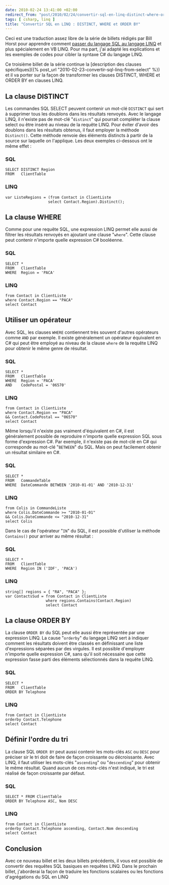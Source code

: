 ```yaml
---
date: 2010-02-24 13:41:00 +02:00
redirect_from: "post/2010/02/24/convertir-sql-en-linq-distinct-where-order-by"
tags: [ csharp, linq ]
title: "Convertir SQL en LINQ : DISTINCT, WHERE et ORDER BY"
---
```


<div class="encart">

Ceci est une traduction assez libre de la série de billets rédigés par Bill Horst pour apprendre comment [passer du langage SQL au langage LINQ](https://devblogs.microsoft.com/vbteam/category/series/converting-sql-to-linq/) et plus spécialement en VB LINQ. Pour ma part, j'ai adapté les explications et les exemples de codes pour cibler la syntaxe C# du langage LINQ.

</div>

Ce troisième billet de la série continue la [description des clauses spécifiques]({% post_url "2010-02-23-convertir-sql-linq-from-select" %}) et il va porter sur la
façon de transformer les clauses DISTINCT, WHERE et ORDER BY en clauses
LINQ.

## La clause DISTINCT

Les commandes SQL SELECT peuvent contenir un mot-clé `DISTINCT`
qui sert à supprimer tous les doublons dans les résultats renvoyés. Avec le
langage LINQ, il n'existe pas de mot-clé "`distinct`" qui pourrait
compléter la clause select ou être inséré au niveau de la requête LINQ. Pour
éviter d'avoir des doublons dans les résultats obtenus, il faut employer la
méthode `Distinct()`. Cette méthode renvoie des éléments distincts à
partir de la source sur laquelle on l'applique. Les deux exemples ci-dessous
ont le même effet :

### SQL

```
SELECT DISTINCT Region
FROM   ClientTable
```

### LINQ

```
var ListeRegions = (from Contact in ClientListe
                   select Contact.Region).Distinct();
```

## La clause WHERE

Comme pour une requête SQL, une expression LINQ permet elle aussi de filtrer
les résultats renvoyés en ajoutant une clause "`where`". Cette
clause peut contenir n'importe quelle expression C# booléenne.

### SQL

```
SELECT *
FROM   ClientTable
WHERE  Region = 'PACA'
```

### LINQ

```
from Contact in ClientListe
where Contact.Region == "PACA"
select Contact
```

## Utiliser un opérateur

Avec SQL, les clauses `WHERE` contiennent très souvent d'autres
opérateurs comme `AND` par exemple. Il existe généralement un
opérateur équivalent en C# qui peut être employé au niveau de la clause
`where` de la requête LINQ pour obtenir le même genre de
résultat.

### SQL

```
SELECT *
FROM   ClientTable
WHERE  Region = 'PACA'
AND    CodePostal = '06570'
```

### LINQ

```
from Contact in ClientListe
where Contact.Region == "PACA"
&& Contact.CodePostal == "06570"
select Contact
```

Même lorsqu'il n'existe pas vraiment d'équivalent en C#, il est généralement
possible de reproduire n'importe quelle expression SQL sous forme d'expression
C#. Par exemple, il n'existe pas de mot-clé en C# qui corresponde au mot-clé
"`BETWEEN`" du SQL. Mais on peut facilement obtenir un résultat
similaire en C#.

### SQL

```
SELECT *
FROM   CommandeTable
WHERE  DateCommande BETWEEN '2010-01-01' AND '2010-12-31'
```

### LINQ

```
from Colis in CommandeListe
where Colis.DateCommande >= "2010-01-01"
&& Colis.DateCommande <= "2010-12-31"
select Colis
```

Dans le cas de l'opérateur "`IN`" du SQL, il est possible
d'utiliser la méthode `Contains()` pour arriver au même
résultat :

### SQL

```
SELECT *
FROM   ClientTable
WHERE  Region IN ('IDF', 'PACA')
```

### LINQ

```
string[] regions = { "RA", "PACA" };
var ContactsSud = from Contact in ClientListe
                  where regions.Contains(Contact.Region)
                  select Contact
```

## La clause ORDER BY

La clause `ORDER BY` du SQL peut elle aussi être représentée par
une expression LINQ. La cause "`orderby`" du langage LINQ sert à
indiquer comment les résultats doivent être classés en définissant une liste
d'expressions séparées par des virgules. Il est possible d'employer n'importe
quelle expression C#, sans qu'il soit nécessaire que cette expression fasse
parti des éléments sélectionnés dans la requête LINQ.

### SQL

```
SELECT *
FROM   ClientTable
ORDER BY Telephone
```

### LINQ

```
from Contact in ClientListe
orderby Contact.Telephone
select Contact
```

## Définir l'ordre du tri

La clause SQL `ORDER BY` peut aussi contenir les mots-clés
`ASC` ou `DESC` pour préciser sir le tri doit de faire de
façon croissante ou décroissante. Avec LINQ, il faut utiliser les mots-clés
"`ascending`" ou "`descending`" pour obtenir le même
résultat. Quand aucun de ces mots-clés n'est indiqué, le tri est réalisé de
façon croissante par défaut.

### SQL

```
SELECT * FROM ClientTable
ORDER BY Telephone ASC, Nom DESC
```

### LINQ

```
from Contact in ClientListe
orderby Contact.Telephone ascending, Contact.Nom descending
select Contact
```

## Conclusion

Avec ce nouveau billet et les deux billets précédents, il vous est possible
de convertir des requêtes SQL basiques en requêtes LINQ. Dans le prochain
billet, j'aborderai la façon de traduire les fonctions scalaires ou les
fonctions d'agrégations du SQL en LINQ
